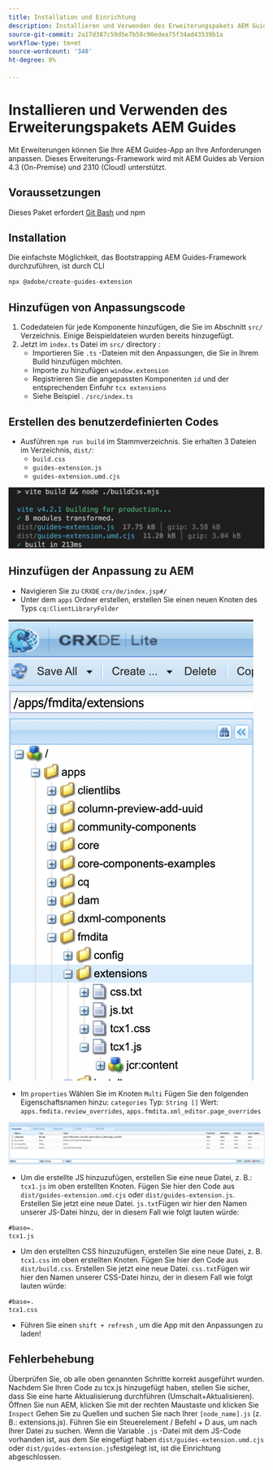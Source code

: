 ```yaml
---
title: Installation und Einrichtung
description: Installieren und Verwenden des Erweiterungspakets AEM Guides
source-git-commit: 2a17d387c59d5e7b58c90edea75f34ad43539b1a
workflow-type: tm+mt
source-wordcount: '348'
ht-degree: 0%

---
```



# Installieren und Verwenden des Erweiterungspakets AEM Guides

Mit Erweiterungen können Sie Ihre AEM Guides-App an Ihre Anforderungen anpassen. Dieses Erweiterungs-Framework wird mit AEM Guides ab Version 4.3 (On-Premise) und 2310 (Cloud) unterstützt.

## Voraussetzungen

Dieses Paket erfordert [Git Bash](https://github.com/git-guides/install-git) und npm

## Installation

Die einfachste Möglichkeit, das Bootstrapping AEM Guides-Framework durchzuführen, ist durch CLI

```bash
npx @adobe/create-guides-extension
```

## Hinzufügen von Anpassungscode

1. Codedateien für jede Komponente hinzufügen, die Sie im Abschnitt `src/` Verzeichnis. Einige Beispieldateien wurden bereits hinzugefügt.
2. Jetzt im `index.ts` Datei im `src/` directory :
   - Importieren Sie `.ts` -Dateien mit den Anpassungen, die Sie in Ihrem Build hinzufügen möchten.
   - Importe zu hinzufügen `window.extension`
   - Registrieren Sie die angepassten Komponenten `id` und der entsprechenden Einfuhr `tcx extensions`
   - Siehe Beispiel . `/src/index.ts`

## Erstellen des benutzerdefinierten Codes

- Ausführen `npm run build` im Stammverzeichnis. Sie erhalten 3 Dateien im Verzeichnis, `dist/`:
   - `build.css`
   - `guides-extension.js`
   - `guides-extension.umd.cjs`

![Ausgabe erstellen](./../imgs/build_output.png)

## Hinzufügen der Anpassung zu AEM

- Navigieren Sie zu `CRXDE` `crx/de/index.jsp#/`
- Unter dem `apps` Ordner erstellen, erstellen Sie einen neuen Knoten des Typs `cq:ClientLibraryFolder`

![Ordnerstruktur](./../imgs/crxde_folder_structure.png)

- Im `properties` Wählen Sie im Knoten `Multi` Fügen Sie den folgenden Eigenschaftsnamen hinzu: `categories`
Typ: `String []`
Wert: `apps.fmdita.review_overrides`, `apps.fmdita.xml_editor.page_overrides`

![Ordnereigenschaften](./../imgs/crxde_folder_properties.png)

- Um die erstellte JS hinzuzufügen, erstellen Sie eine neue Datei, z. B.: `tcx1.js` im oben erstellten Knoten. Fügen Sie hier den Code aus `dist/guides-extension.umd.cjs` oder `dist/guides-extension.js`. Erstellen Sie jetzt eine neue Datei. `js.txt`Fügen wir hier den Namen unserer JS-Datei hinzu, der in diesem Fall wie folgt lauten würde:

```t
#base=.
tcx1.js
```

- Um den erstellten CSS hinzuzufügen, erstellen Sie eine neue Datei, z. B. `tcx1.css` im oben erstellten Knoten. Fügen Sie hier den Code aus `dist/build.css`. Erstellen Sie jetzt eine neue Datei. `css.txt`Fügen wir hier den Namen unserer CSS-Datei hinzu, der in diesem Fall wie folgt lauten würde:

```t
#base=.
tcx1.css
```

- Führen Sie einen `shift + refresh` , um die App mit den Anpassungen zu laden!

## Fehlerbehebung

Überprüfen Sie, ob alle oben genannten Schritte korrekt ausgeführt wurden.
Nachdem Sie Ihren Code zu tcx.js hinzugefügt haben, stellen Sie sicher, dass Sie eine harte Aktualisierung durchführen (Umschalt+Aktualisieren).
Öffnen Sie nun AEM, klicken Sie mit der rechten Maustaste und klicken Sie `Inspect`
Gehen Sie zu Quellen und suchen Sie nach Ihrer `[node_name].js` (z. B.: extensions.js). Führen Sie ein Steuerelement / Befehl + D aus, um nach Ihrer Datei zu suchen. Wenn die Variable `.js` -Datei mit dem JS-Code vorhanden ist, aus dem Sie eingefügt haben `dist/guides-extension.umd.cjs` oder `dist/guides-extension.js`festgelegt ist, ist die Einrichtung abgeschlossen.
